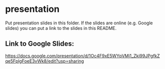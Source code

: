 # presentation

Put presentation slides in this folder. If the slides are online (e.g. Google slides) you can put a link to the slides in this README.


## Link to Google Slides:

https://docs.google.com/presentation/d/1Oc4F9xE5WYpVMj1_Zki99JPgfkZqe5FplgFoeE3vWk8/edit?usp=sharing